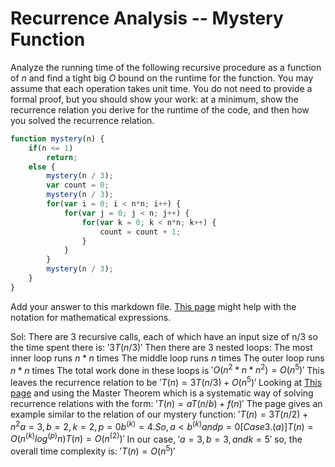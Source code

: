 # Recurrence Analysis -- Mystery Function

Analyze the running time of the following recursive procedure as a function of
$n$ and find a tight big $O$ bound on the runtime for the function. You may
assume that each operation takes unit time. You do not need to provide a formal
proof, but you should show your work: at a minimum, show the recurrence relation
you derive for the runtime of the code, and then how you solved the recurrence
relation.

```javascript
function mystery(n) {
    if(n <= 1)
        return;
    else {
        mystery(n / 3);
        var count = 0;
        mystery(n / 3);
        for(var i = 0; i < n*n; i++) {
            for(var j = 0; j < n; j++) {
                for(var k = 0; k < n*n; k++) {
                    count = count + 1;
                }
            }
        }
        mystery(n / 3);
    }
}
```

Add your answer to this markdown file. [This
page](https://docs.github.com/en/get-started/writing-on-github/working-with-advanced-formatting/writing-mathematical-expressions)
might help with the notation for mathematical expressions.

Sol:
There are 3 recursive calls, each of which have an input size of n/3 so the time spent there is:
    $'3T(n/3)'$
Then there are 3 nested loops:
 The most inner loop runs $n*n$ times 
 The middle loop runs $n$ times 
 The outer loop runs $n*n$ times
The total work done in these loops is $'O(n^2 * n * n^2) = O(n^5)'$
This leaves the recurrence relation to be 
    $'T(n) = 3T(n/3) + O(n^5)'$
Looking at [This page](https://www.geeksforgeeks.org/recurrence-relations-a-complete-guide/) and using the Master Theorem which is a systematic way of solving recurrence relations with the form: $' T(n) = aT(n/b) + f(n)'$ The page gives an example similar to the relation of our mystery function: $' T(n) = 3T(n/2) + n^2
a = 3, b = 2, k = 2, p = 0 
b^(k) = 4. So, a < b^(k) and p = 0 [Case 3.(a)] 
T(n) = O(n^(k) log^(p)n) 
T(n) = O(n^(2))'$ 
In our case, $'a = 3, b = 3, and k = 5'$ so, the overall time complexity is:
$' T(n) = O(n^5) '$ 





